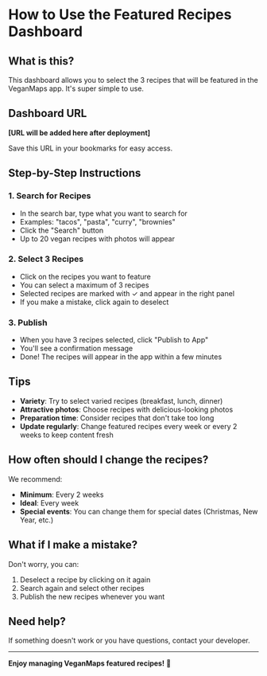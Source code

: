 # How to Use the Featured Recipes Dashboard

## What is this?

This dashboard allows you to select the 3 recipes that will be featured in the VeganMaps app. It's super simple to use.

## Dashboard URL

**[URL will be added here after deployment]**

Save this URL in your bookmarks for easy access.

## Step-by-Step Instructions

### 1. Search for Recipes

- In the search bar, type what you want to search for
- Examples: "tacos", "pasta", "curry", "brownies"
- Click the "Search" button
- Up to 20 vegan recipes with photos will appear

### 2. Select 3 Recipes

- Click on the recipes you want to feature
- You can select a maximum of 3 recipes
- Selected recipes are marked with ✓ and appear in the right panel
- If you make a mistake, click again to deselect

### 3. Publish

- When you have 3 recipes selected, click "Publish to App"
- You'll see a confirmation message
- Done! The recipes will appear in the app within a few minutes

## Tips

- **Variety**: Try to select varied recipes (breakfast, lunch, dinner)
- **Attractive photos**: Choose recipes with delicious-looking photos
- **Preparation time**: Consider recipes that don't take too long
- **Update regularly**: Change featured recipes every week or every 2 weeks to keep content fresh

## How often should I change the recipes?

We recommend:
- **Minimum**: Every 2 weeks
- **Ideal**: Every week
- **Special events**: You can change them for special dates (Christmas, New Year, etc.)

## What if I make a mistake?

Don't worry, you can:
1. Deselect a recipe by clicking on it again
2. Search again and select other recipes
3. Publish the new recipes whenever you want

## Need help?

If something doesn't work or you have questions, contact your developer.

---

**Enjoy managing VeganMaps featured recipes!** 🌱
